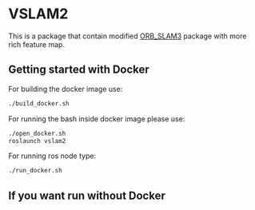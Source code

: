 # VSLAM2
This is a package that contain modified [ORB_SLAM3](https://github.com/UZ-SLAMLab/ORB_SLAM3) package with more rich feature map.

## Getting started with Docker
For building the docker image use:
```bash
./build_docker.sh
```
For running the bash inside docker image please use:
```bash
./open_docker.sh
roslaunch vslam2
```
For running ros node type:
```bash
./run_docker.sh
```

## If you want run without Docker